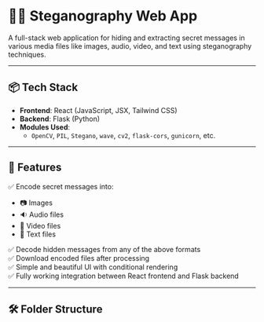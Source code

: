 # 🕵️‍♂️ Steganography Web App

A full-stack web application for hiding and extracting secret messages in various media files like images, audio, video, and text using steganography techniques.

---

## 📦 Tech Stack

- **Frontend**: React (JavaScript, JSX, Tailwind CSS)
- **Backend**: Flask (Python)
- **Modules Used**:
  - `OpenCV`, `PIL`, `Stegano`, `wave`, `cv2`, `flask-cors`, `gunicorn`, etc.

---

## 🚀 Features

✅ Encode secret messages into:
- 📷 Images  
- 🔉 Audio files  
- 🎥 Video files  
- 📄 Text files

✅ Decode hidden messages from any of the above formats  
✅ Download encoded files after processing  
✅ Simple and beautiful UI with conditional rendering  
✅ Fully working integration between React frontend and Flask backend

---

## 🛠 Folder Structure

